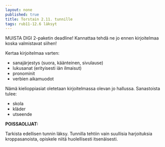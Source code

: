```yaml
---
layout: none
published: true
title: Torstain 2.11. tunnille
tags: rub11-12.6 läksyt
---
```

MUISTA DIGI 2-paketin deadline! Kannattaa tehdä ne jo ennen kirjoitelmaa koska valmistavat siihen!

Kertaa kirjoitelmaa varten:

- sanajärjestys (suora, käänteinen, sivulause)
- lukusanat (erityisesti iän ilmaisut)
- pronominit
- verbien aikamuodot

Nämä kielioppiasiat oletetaan kirjoitelmassa olevan jo hallussa. Sanastoista tulee:

- skola
- kläder
- utseende

**POISSAOLIJAT:**

Tarkista edellisen tunnin läksy. Tunnilla tehtiin vain suullisia harjoituksia kroppasanoista, opiskele niitä huolellisesti itsenäisesti.

